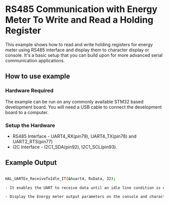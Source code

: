 # RS485 Communication with Energy Meter To Write and Read a Holding Register

This example shows how to read and write holding registers for energy meter using RS485 interface and display them to character display or console. It's a basic setup that you can build upon for more advanced serial communication applications.

## How to use example

### Hardware Required

The example can be run on any commonly available STM32 based development board. You will need a USB cable to connect the
development board to a computer.

### Setup the Hardware

- RS485 Interface - UART4_RX(pin79), UART4_TX(pin78) and UART2_RTS(pin77) 
- I2C Interface - I2C1_SDA(pin92), I2C1_SCL(pin93).

## Example Output

````bash

HAL_UARTEx_ReceiveToIdle_IT(&huart4, RxData, 32);

- It enables the UART to receive data until an idle line condition is detected, indicating the end of the transmission.

- Display the Energy meter output parameters on the console and character display.

````
